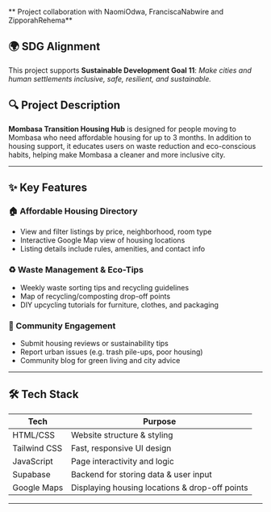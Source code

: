 ** Project collaboration with NaomiOdwa, FranciscaNabwire and ZipporahRehema**

## 🌍 SDG Alignment
This project supports **Sustainable Development Goal 11**: *Make cities and human settlements inclusive, safe, resilient, and sustainable.*

## 🔍 Project Description
**Mombasa Transition Housing Hub** is designed for people moving to Mombasa who need affordable housing for up to 3 months. In addition to housing support, it educates users on waste reduction and eco-conscious habits, helping make Mombasa a cleaner and more inclusive city.

---

## ✨ Key Features

### 🏠 Affordable Housing Directory
- View and filter listings by price, neighborhood, room type
- Interactive Google Map view of housing locations
- Listing details include rules, amenities, and contact info

### ♻️ Waste Management & Eco-Tips
- Weekly waste sorting tips and recycling guidelines
- Map of recycling/composting drop-off points
- DIY upcycling tutorials for furniture, clothes, and packaging

### 💬 Community Engagement
- Submit housing reviews or sustainability tips
- Report urban issues (e.g. trash pile-ups, poor housing)
- Community blog for green living and city advice

---

## 🛠 Tech Stack

| Tech        | Purpose                                |
|-------------|----------------------------------------|
| HTML/CSS    | Website structure & styling            |
| Tailwind CSS| Fast, responsive UI design             |
| JavaScript  | Page interactivity and logic           |
| Supabase    | Backend for storing data & user input  |
| Google Maps | Displaying housing locations & drop-off points |

---


